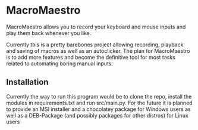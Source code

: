 # MacroMaestro
MacroMaestro allows you to record your keyboard and mouse inputs and play them back whenever you like.

Currently this is a pretty barebones project allowing recording, playback and saving of macros as well as an autoclicker.
The plan for MacroMaestro is to add more features and become the definitive tool for most tasks related to automating boring manual inputs.

## Installation
Currently the way to run this program would be to clone the repo, install the modules in requirements.txt and run src/main.py.
For the future it is planned to provide an MSI installer and a chocolatey package for Windows users as well as a DEB-Package (and possibly packages for other distros) for Linux users 
